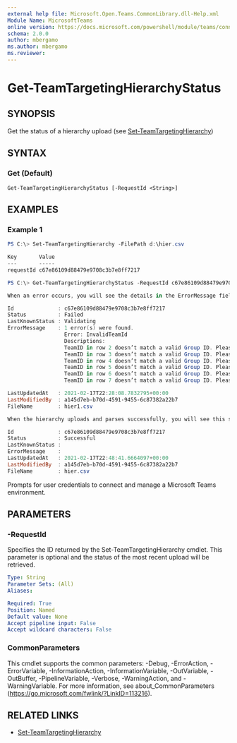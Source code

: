```yaml
---
external help file: Microsoft.Open.Teams.CommonLibrary.dll-Help.xml
Module Name: MicrosoftTeams
online version: https://docs.microsoft.com/powershell/module/teams/connect-microsoftteams
schema: 2.0.0
author: mbergamo
ms.author: mbergamo
ms.reviewer:
---
```

# Get-TeamTargetingHierarchyStatus

## SYNOPSIS

Get the status of a hierarchy upload (see [Set-TeamTargetingHierarchy](https://docs.microsoft.com/powershell/module/teams/get-teamtargetinghierarchy))

## SYNTAX

### Get (Default)
```
Get-TeamTargetingHierarchyStatus [-RequestId <String>]
```

## EXAMPLES

### Example 1
```powershell
PS C:\> Set-TeamTargetingHierarchy -FilePath d:\hier.csv

Key       Value
---       -----
requestId c67e86109d88479e9708c3b7e8ff7217

PS C:\> Get-TeamTargetingHierarchyStatus -RequestId c67e86109d88479e9708c3b7e8ff7217

When an error occurs, you will see the details in the ErrorMessage field.

Id              : c67e86109d88479e9708c3b7e8ff7217
Status          : Failed
LastKnownStatus : Validating
ErrorMessage    : 1 error(s) were found.
                  Error: InvalidTeamId
                  Descriptions:
                  TeamID in row 2 doesn’t match a valid Group ID. Please view our documentation to learn how to get the proper Group ID for each team.
                  TeamID in row 3 doesn’t match a valid Group ID. Please view our documentation to learn how to get the proper Group ID for each team.
                  TeamID in row 4 doesn’t match a valid Group ID. Please view our documentation to learn how to get the proper Group ID for each team.
                  TeamID in row 5 doesn’t match a valid Group ID. Please view our documentation to learn how to get the proper Group ID for each team.
                  TeamID in row 6 doesn’t match a valid Group ID. Please view our documentation to learn how to get the proper Group ID for each team.
                  TeamID in row 7 doesn’t match a valid Group ID. Please view our documentation to learn how to get the proper Group ID for each team.

LastUpdatedAt   : 2021-02-17T22:28:08.7832795+00:00
LastModifiedBy  : a145d7eb-b70d-4591-9455-6c87382a22b7
FileName        : hier1.csv

When the hierarchy uploads and parses successfully, you will see this status.

Id              : c67e86109d88479e9708c3b7e8ff7217
Status          : Successful
LastKnownStatus :
ErrorMessage    :
LastUpdatedAt   : 2021-02-17T22:48:41.6664097+00:00
LastModifiedBy  : a145d7eb-b70d-4591-9455-6c87382a22b7
FileName        : hier.csv
```

Prompts for user credentials to connect and manage a Microsoft Teams environment.

## PARAMETERS

### -RequestId
Specifies the ID returned by the Set-TeamTargetingHierarchy cmdlet. This parameter is optional and the status of the most recent upload will be retrieved.

```yaml
Type: String
Parameter Sets: (All)
Aliases:

Required: True
Position: Named
Default value: None
Accept pipeline input: False
Accept wildcard characters: False
```
### CommonParameters
This cmdlet supports the common parameters: -Debug, -ErrorAction, -ErrorVariable, -InformationAction, -InformationVariable, -OutVariable, -OutBuffer, -PipelineVariable, -Verbose, -WarningAction, and -WarningVariable.
For more information, see about_CommonParameters (https://go.microsoft.com/fwlink/?LinkID=113216).

## RELATED LINKS

- [Set-TeamTargetingHierarchy](https://docs.microsoft.com/powershell/module/teams/get-teamtargetinghierarchy)
